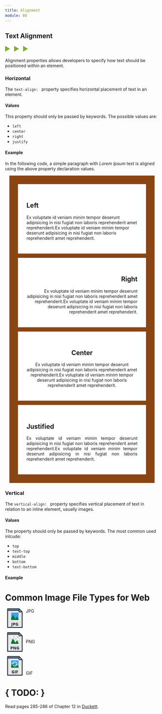 ```yaml
---
title: Alignment
module: 08
---
```


## Text Alignment
<img src="./../../../img/arrow-divider.svg" style="width: 75px; border: none;" />

Alignment properties allows developers to specify how text should be positioned within an element.


### Horizontal

The `text-align: ` property specifies horizontal placement of text in an element.

#### Values

This property should only be passed by keywords. The possible values are:

- `left`
- `center`
- `right`
- `justify`

#### Example

In the following code, a simple paragraph with _Lorem Ipsum_ text is aligned using the above property declaration values.

<div class="pen-group">
  <p data-height="400" data-theme-id="30567" data-slug-hash="rYNLdw" data-default-tab="html,css" data-user="Media-Ed-Online" data-embed-version="2" data-pen-title="[Topic-08] Alignment, Pt. 1" class="codepen"></p>
  <script async src="https://production-assets.codepen.io/assets/embed/ei.js"></script>

  <div class="pen-result displayed_code_example_pen">
      <style>
      .parent-1 {
          background-color: saddlebrown;
          padding: 1em;
          margin: 1em;
      }
      .parent-1 div {
          background-color: #fff;
          padding: 2em;
          margin: 1em;
      }
      .left {
          text-align: left;
      }
      .right {
          text-align: right;
      }
      .center {
          text-align: center;
      }
      .justify {
          text-align: justify;
      }
      </style>
      <div class="parent-1">
          <div class="left">
              <h2>Left</h2>
              <p>Ex voluptate id veniam minim tempor deserunt adipisicing in nisi fugiat non laboris reprehenderit amet reprehenderit.Ex voluptate id veniam minim tempor deserunt adipisicing in nisi fugiat non laboris reprehenderit amet reprehenderit.</p> </div>
          <div class="right">
              <h2>Right</h2>
              <p>Ex voluptate id veniam minim tempor deserunt adipisicing in nisi fugiat non laboris reprehenderit amet reprehenderit.Ex voluptate id veniam minim tempor deserunt adipisicing in nisi fugiat non laboris reprehenderit amet reprehenderit.</p> </div>
          <div class="center">
              <h2>Center</h2>
              <p>Ex voluptate id veniam minim tempor deserunt adipisicing in nisi fugiat non laboris reprehenderit amet reprehenderit.Ex voluptate id veniam minim tempor deserunt adipisicing in nisi fugiat non laboris reprehenderit amet reprehenderit.</p> </div>
          <div class="justify">
              <h2>Justified</h2>
              <p>Ex voluptate id veniam minim tempor deserunt adipisicing in nisi fugiat non laboris reprehenderit amet reprehenderit.Ex voluptate id veniam minim tempor deserunt adipisicing in nisi fugiat non laboris reprehenderit amet reprehenderit.</p> </div>
      </div>
  </div>
</div>


### Vertical

The `vertical-align: ` property specifies vertical placement of text in relation to an inline element, usually images.

#### Values

The property should only be passed by keywords. The most common used inlcude:

- `top`
- `text-top`
- `middle`
- `bottom`
- `text-bottom`

#### Example

<div class="pen-group">
  <p data-height="400" data-theme-id="30567" data-slug-hash="Bmazqa" data-default-tab="html,css" data-user="Media-Ed-Online" data-embed-version="2" data-pen-title="[Topic-08] Alignment, Pt. 2" class="codepen"></p>

  <div class="pen-result displayed_code_example_pen">
		<style type="text/css">
      #jpg-ex {
        vertical-align: text-top;
        display: inline;
        border: 0px;
        margin: 0px !important;
      }
      #png-ex {
        vertical-align: middle;
        display: inline;
        border: 0px;
        margin: 0px !important;
      }
      #gif-ex {
        vertical-align: text-bottom;
        display: inline;
        border: 0px;
        margin: 0px !important;
      }
      </style>
    <body>
      <h1>Common Image File Types for Web</h1>
      <p><img src="../imgs/jpg.png" width="64" height="64" alt="JPG file type" id="jpg-ex" /> JPG</p>
      <p><img src="../imgs/png.png" width="64" height="64" alt="PNG file type" id="png-ex" /> PNG</p>
      <p><img src="../imgs/gif.png" width="64" height="64" alt="GIF file type" id="gif-ex" /> GIF</p>
    </body>
  </div>
</div>


# { TODO: }
Read pages 285-286 of Chapter 12 in [Duckett](https://github.com/Media-Ed-Online/intro-web-dev/issues/3).
